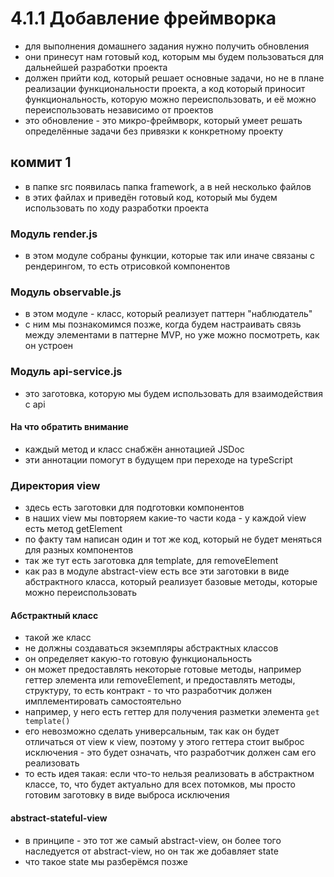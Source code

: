 # 4.1.1 Добавление фреймворка

- для выполнения домашнего задания нужно получить обновления
- они принесут нам готовый код, которым мы будем пользоваться для дальнейшей разработки проекта
- должен прийти код, который решает основные задачи, но не в плане реализации функциональности проекта, а код который приносит функциональность, которую можно переиспользовать, и её можно переиспользовать независимо от проектов
- это обновление - это микро-фреймворк, который умеет решать определённые задачи без привязки к конкретному проекту 

## коммит 1
- в папке src появилась папка framework, а в ней несколько файлов
- в этих файлах и приведён готовый код, который мы будем использовать по ходу разработки проекта

### Модуль render.js
- в этом модуле собраны функции, которые так или иначе связаны с рендерингом, то есть отрисовкой компонентов

### Модуль observable.js
- в этом модуле - класс, который реализует паттерн "наблюдатель"
- с ним мы познакомимся позже, когда будем настраивать связь между элементами в паттерне MVP, но уже можно посмотреть, как он устроен

### Модуль api-service.js
- это заготовка, которую мы будем использовать для взаимодействия с api

#### На что обратить внимание
- каждый метод и класс снабжён аннотацией JSDoc
- эти аннотации помогут в будущем при переходе на typeScript

### Директория view
- здесь есть заготовки для подготовки компонентов
- в наших view мы повторяем какие-то части кода - у каждой view есть метод getElement
- по факту там написан один и тот же код, который не будет меняться для разных компонентов
- так же тут есть заготовка для template, для removeElement
- как раз в модуле abstract-view есть все эти заготовки в виде абстрактного класса, который реализует базовые методы, которые можно переиспользовать

#### Абстрактный класс
- такой же класс
- не должны создаваться экземпляры абстрактных классов
- он определяет какую-то готовую функциональность
- он может предоставлять некоторые готовые методы, например геттер элемента или removeElement, и предоставлять методы, структуру, то есть контракт - то что разработчик должен имплементировать самостоятельно
- например, у него есть геттер для получения разметки элемента `get template()` 
- его невозможно сделать универсальным, так как он будет отличаться от view к view, поэтому у этого геттера стоит выброс исключения - это будет означать, что разработчик должен сам его реализовать
- то есть идея такая: если что-то нельзя реализовать в абстрактном классе, то, что будет актуально для всех потомков, мы просто готовим заготовку в виде выброса исключения

#### abstract-stateful-view
- в принципе - это тот же самый abstract-view, он более того наследуется от abstract-view, но он так же добавляет state
- что такое state мы разберёмся позже 

